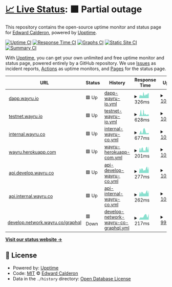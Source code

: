# [📈 Live Status](https://status.wayru.co): <!--live status--> **🟧 Partial outage**

This repository contains the open-source uptime monitor and status page for [Edward Calderon](bancannabis.org), powered by [Upptime](https://github.com/upptime/upptime).

[![Uptime CI](https://github.com/edcalderon/upptime/workflows/Uptime%20CI/badge.svg)](https://github.com/edcalderon/upptime/actions?query=workflow%3A%22Uptime+CI%22)
[![Response Time CI](https://github.com/edcalderon/upptime/workflows/Response%20Time%20CI/badge.svg)](https://github.com/edcalderon/upptime/actions?query=workflow%3A%22Response+Time+CI%22)
[![Graphs CI](https://github.com/edcalderon/upptime/workflows/Graphs%20CI/badge.svg)](https://github.com/edcalderon/upptime/actions?query=workflow%3A%22Graphs+CI%22)
[![Static Site CI](https://github.com/edcalderon/upptime/workflows/Static%20Site%20CI/badge.svg)](https://github.com/edcalderon/upptime/actions?query=workflow%3A%22Static+Site+CI%22)
[![Summary CI](https://github.com/edcalderon/upptime/workflows/Summary%20CI/badge.svg)](https://github.com/edcalderon/upptime/actions?query=workflow%3A%22Summary+CI%22)

With [Upptime](https://upptime.js.org), you can get your own unlimited and free uptime monitor and status page, powered entirely by a GitHub repository. We use [Issues](https://github.com/edcalderon/upptime/issues) as incident reports, [Actions](https://github.com/edcalderon/upptime/actions) as uptime monitors, and [Pages](https://status.wayru.co) for the status page.

<!--start: status pages-->
<!-- This summary is generated by Upptime (https://github.com/upptime/upptime) -->
<!-- Do not edit this manually, your changes will be overwritten -->
<!-- prettier-ignore -->
| URL | Status | History | Response Time | Uptime |
| --- | ------ | ------- | ------------- | ------ |
| <img alt="" src="https://favicons.githubusercontent.com/www.dapp.wayru.io" height="13"> [dapp.wayru.io](https://www.dapp.wayru.io) | 🟩 Up | [dapp-wayru-io.yml](https://github.com/edcalderon/uptime_wayru/commits/HEAD/history/dapp-wayru-io.yml) | <details><summary><img alt="Response time graph" src="./graphs/dapp-wayru-io/response-time-week.png" height="20"> 326ms</summary><br><a href="https://status.wayru.co/history/dapp-wayru-io"><img alt="Response time 326" src="https://img.shields.io/endpoint?url=https%3A%2F%2Fraw.githubusercontent.com%2Fedcalderon%2Fuptime_wayru%2FHEAD%2Fapi%2Fdapp-wayru-io%2Fresponse-time.json"></a><br><a href="https://status.wayru.co/history/dapp-wayru-io"><img alt="24-hour response time 472" src="https://img.shields.io/endpoint?url=https%3A%2F%2Fraw.githubusercontent.com%2Fedcalderon%2Fuptime_wayru%2FHEAD%2Fapi%2Fdapp-wayru-io%2Fresponse-time-day.json"></a><br><a href="https://status.wayru.co/history/dapp-wayru-io"><img alt="7-day response time 326" src="https://img.shields.io/endpoint?url=https%3A%2F%2Fraw.githubusercontent.com%2Fedcalderon%2Fuptime_wayru%2FHEAD%2Fapi%2Fdapp-wayru-io%2Fresponse-time-week.json"></a><br><a href="https://status.wayru.co/history/dapp-wayru-io"><img alt="30-day response time 326" src="https://img.shields.io/endpoint?url=https%3A%2F%2Fraw.githubusercontent.com%2Fedcalderon%2Fuptime_wayru%2FHEAD%2Fapi%2Fdapp-wayru-io%2Fresponse-time-month.json"></a><br><a href="https://status.wayru.co/history/dapp-wayru-io"><img alt="1-year response time 326" src="https://img.shields.io/endpoint?url=https%3A%2F%2Fraw.githubusercontent.com%2Fedcalderon%2Fuptime_wayru%2FHEAD%2Fapi%2Fdapp-wayru-io%2Fresponse-time-year.json"></a></details> | <details><summary><a href="https://status.wayru.co/history/dapp-wayru-io">100.00%</a></summary><a href="https://status.wayru.co/history/dapp-wayru-io"><img alt="All-time uptime 100.00%" src="https://img.shields.io/endpoint?url=https%3A%2F%2Fraw.githubusercontent.com%2Fedcalderon%2Fuptime_wayru%2FHEAD%2Fapi%2Fdapp-wayru-io%2Fuptime.json"></a><br><a href="https://status.wayru.co/history/dapp-wayru-io"><img alt="24-hour uptime 100.00%" src="https://img.shields.io/endpoint?url=https%3A%2F%2Fraw.githubusercontent.com%2Fedcalderon%2Fuptime_wayru%2FHEAD%2Fapi%2Fdapp-wayru-io%2Fuptime-day.json"></a><br><a href="https://status.wayru.co/history/dapp-wayru-io"><img alt="7-day uptime 100.00%" src="https://img.shields.io/endpoint?url=https%3A%2F%2Fraw.githubusercontent.com%2Fedcalderon%2Fuptime_wayru%2FHEAD%2Fapi%2Fdapp-wayru-io%2Fuptime-week.json"></a><br><a href="https://status.wayru.co/history/dapp-wayru-io"><img alt="30-day uptime 100.00%" src="https://img.shields.io/endpoint?url=https%3A%2F%2Fraw.githubusercontent.com%2Fedcalderon%2Fuptime_wayru%2FHEAD%2Fapi%2Fdapp-wayru-io%2Fuptime-month.json"></a><br><a href="https://status.wayru.co/history/dapp-wayru-io"><img alt="1-year uptime 100.00%" src="https://img.shields.io/endpoint?url=https%3A%2F%2Fraw.githubusercontent.com%2Fedcalderon%2Fuptime_wayru%2FHEAD%2Fapi%2Fdapp-wayru-io%2Fuptime-year.json"></a></details>
| <img alt="" src="https://favicons.githubusercontent.com/www.testnet.wayru.io" height="13"> [testnet.wayru.io](https://www.testnet.wayru.io) | 🟩 Up | [testnet-wayru-io.yml](https://github.com/edcalderon/uptime_wayru/commits/HEAD/history/testnet-wayru-io.yml) | <details><summary><img alt="Response time graph" src="./graphs/testnet-wayru-io/response-time-week.png" height="20"> 628ms</summary><br><a href="https://status.wayru.co/history/testnet-wayru-io"><img alt="Response time 628" src="https://img.shields.io/endpoint?url=https%3A%2F%2Fraw.githubusercontent.com%2Fedcalderon%2Fuptime_wayru%2FHEAD%2Fapi%2Ftestnet-wayru-io%2Fresponse-time.json"></a><br><a href="https://status.wayru.co/history/testnet-wayru-io"><img alt="24-hour response time 401" src="https://img.shields.io/endpoint?url=https%3A%2F%2Fraw.githubusercontent.com%2Fedcalderon%2Fuptime_wayru%2FHEAD%2Fapi%2Ftestnet-wayru-io%2Fresponse-time-day.json"></a><br><a href="https://status.wayru.co/history/testnet-wayru-io"><img alt="7-day response time 628" src="https://img.shields.io/endpoint?url=https%3A%2F%2Fraw.githubusercontent.com%2Fedcalderon%2Fuptime_wayru%2FHEAD%2Fapi%2Ftestnet-wayru-io%2Fresponse-time-week.json"></a><br><a href="https://status.wayru.co/history/testnet-wayru-io"><img alt="30-day response time 628" src="https://img.shields.io/endpoint?url=https%3A%2F%2Fraw.githubusercontent.com%2Fedcalderon%2Fuptime_wayru%2FHEAD%2Fapi%2Ftestnet-wayru-io%2Fresponse-time-month.json"></a><br><a href="https://status.wayru.co/history/testnet-wayru-io"><img alt="1-year response time 628" src="https://img.shields.io/endpoint?url=https%3A%2F%2Fraw.githubusercontent.com%2Fedcalderon%2Fuptime_wayru%2FHEAD%2Fapi%2Ftestnet-wayru-io%2Fresponse-time-year.json"></a></details> | <details><summary><a href="https://status.wayru.co/history/testnet-wayru-io">100.00%</a></summary><a href="https://status.wayru.co/history/testnet-wayru-io"><img alt="All-time uptime 100.00%" src="https://img.shields.io/endpoint?url=https%3A%2F%2Fraw.githubusercontent.com%2Fedcalderon%2Fuptime_wayru%2FHEAD%2Fapi%2Ftestnet-wayru-io%2Fuptime.json"></a><br><a href="https://status.wayru.co/history/testnet-wayru-io"><img alt="24-hour uptime 100.00%" src="https://img.shields.io/endpoint?url=https%3A%2F%2Fraw.githubusercontent.com%2Fedcalderon%2Fuptime_wayru%2FHEAD%2Fapi%2Ftestnet-wayru-io%2Fuptime-day.json"></a><br><a href="https://status.wayru.co/history/testnet-wayru-io"><img alt="7-day uptime 100.00%" src="https://img.shields.io/endpoint?url=https%3A%2F%2Fraw.githubusercontent.com%2Fedcalderon%2Fuptime_wayru%2FHEAD%2Fapi%2Ftestnet-wayru-io%2Fuptime-week.json"></a><br><a href="https://status.wayru.co/history/testnet-wayru-io"><img alt="30-day uptime 100.00%" src="https://img.shields.io/endpoint?url=https%3A%2F%2Fraw.githubusercontent.com%2Fedcalderon%2Fuptime_wayru%2FHEAD%2Fapi%2Ftestnet-wayru-io%2Fuptime-month.json"></a><br><a href="https://status.wayru.co/history/testnet-wayru-io"><img alt="1-year uptime 100.00%" src="https://img.shields.io/endpoint?url=https%3A%2F%2Fraw.githubusercontent.com%2Fedcalderon%2Fuptime_wayru%2FHEAD%2Fapi%2Ftestnet-wayru-io%2Fuptime-year.json"></a></details>
| <img alt="" src="https://favicons.githubusercontent.com/www.internal.wayru.co" height="13"> [internal.wayru.co](https://www.internal.wayru.co) | 🟩 Up | [internal-wayru-co.yml](https://github.com/edcalderon/uptime_wayru/commits/HEAD/history/internal-wayru-co.yml) | <details><summary><img alt="Response time graph" src="./graphs/internal-wayru-co/response-time-week.png" height="20"> 677ms</summary><br><a href="https://status.wayru.co/history/internal-wayru-co"><img alt="Response time 677" src="https://img.shields.io/endpoint?url=https%3A%2F%2Fraw.githubusercontent.com%2Fedcalderon%2Fuptime_wayru%2FHEAD%2Fapi%2Finternal-wayru-co%2Fresponse-time.json"></a><br><a href="https://status.wayru.co/history/internal-wayru-co"><img alt="24-hour response time 340" src="https://img.shields.io/endpoint?url=https%3A%2F%2Fraw.githubusercontent.com%2Fedcalderon%2Fuptime_wayru%2FHEAD%2Fapi%2Finternal-wayru-co%2Fresponse-time-day.json"></a><br><a href="https://status.wayru.co/history/internal-wayru-co"><img alt="7-day response time 677" src="https://img.shields.io/endpoint?url=https%3A%2F%2Fraw.githubusercontent.com%2Fedcalderon%2Fuptime_wayru%2FHEAD%2Fapi%2Finternal-wayru-co%2Fresponse-time-week.json"></a><br><a href="https://status.wayru.co/history/internal-wayru-co"><img alt="30-day response time 677" src="https://img.shields.io/endpoint?url=https%3A%2F%2Fraw.githubusercontent.com%2Fedcalderon%2Fuptime_wayru%2FHEAD%2Fapi%2Finternal-wayru-co%2Fresponse-time-month.json"></a><br><a href="https://status.wayru.co/history/internal-wayru-co"><img alt="1-year response time 677" src="https://img.shields.io/endpoint?url=https%3A%2F%2Fraw.githubusercontent.com%2Fedcalderon%2Fuptime_wayru%2FHEAD%2Fapi%2Finternal-wayru-co%2Fresponse-time-year.json"></a></details> | <details><summary><a href="https://status.wayru.co/history/internal-wayru-co">100.00%</a></summary><a href="https://status.wayru.co/history/internal-wayru-co"><img alt="All-time uptime 100.00%" src="https://img.shields.io/endpoint?url=https%3A%2F%2Fraw.githubusercontent.com%2Fedcalderon%2Fuptime_wayru%2FHEAD%2Fapi%2Finternal-wayru-co%2Fuptime.json"></a><br><a href="https://status.wayru.co/history/internal-wayru-co"><img alt="24-hour uptime 100.00%" src="https://img.shields.io/endpoint?url=https%3A%2F%2Fraw.githubusercontent.com%2Fedcalderon%2Fuptime_wayru%2FHEAD%2Fapi%2Finternal-wayru-co%2Fuptime-day.json"></a><br><a href="https://status.wayru.co/history/internal-wayru-co"><img alt="7-day uptime 100.00%" src="https://img.shields.io/endpoint?url=https%3A%2F%2Fraw.githubusercontent.com%2Fedcalderon%2Fuptime_wayru%2FHEAD%2Fapi%2Finternal-wayru-co%2Fuptime-week.json"></a><br><a href="https://status.wayru.co/history/internal-wayru-co"><img alt="30-day uptime 100.00%" src="https://img.shields.io/endpoint?url=https%3A%2F%2Fraw.githubusercontent.com%2Fedcalderon%2Fuptime_wayru%2FHEAD%2Fapi%2Finternal-wayru-co%2Fuptime-month.json"></a><br><a href="https://status.wayru.co/history/internal-wayru-co"><img alt="1-year uptime 100.00%" src="https://img.shields.io/endpoint?url=https%3A%2F%2Fraw.githubusercontent.com%2Fedcalderon%2Fuptime_wayru%2FHEAD%2Fapi%2Finternal-wayru-co%2Fuptime-year.json"></a></details>
| <img alt="" src="https://favicons.githubusercontent.com/wayru.herokuapp.com" height="13"> [wayru.herokuapp.com](https://wayru.herokuapp.com) | 🟩 Up | [wayru-herokuapp-com.yml](https://github.com/edcalderon/uptime_wayru/commits/HEAD/history/wayru-herokuapp-com.yml) | <details><summary><img alt="Response time graph" src="./graphs/wayru-herokuapp-com/response-time-week.png" height="20"> 201ms</summary><br><a href="https://status.wayru.co/history/wayru-herokuapp-com"><img alt="Response time 201" src="https://img.shields.io/endpoint?url=https%3A%2F%2Fraw.githubusercontent.com%2Fedcalderon%2Fuptime_wayru%2FHEAD%2Fapi%2Fwayru-herokuapp-com%2Fresponse-time.json"></a><br><a href="https://status.wayru.co/history/wayru-herokuapp-com"><img alt="24-hour response time 353" src="https://img.shields.io/endpoint?url=https%3A%2F%2Fraw.githubusercontent.com%2Fedcalderon%2Fuptime_wayru%2FHEAD%2Fapi%2Fwayru-herokuapp-com%2Fresponse-time-day.json"></a><br><a href="https://status.wayru.co/history/wayru-herokuapp-com"><img alt="7-day response time 201" src="https://img.shields.io/endpoint?url=https%3A%2F%2Fraw.githubusercontent.com%2Fedcalderon%2Fuptime_wayru%2FHEAD%2Fapi%2Fwayru-herokuapp-com%2Fresponse-time-week.json"></a><br><a href="https://status.wayru.co/history/wayru-herokuapp-com"><img alt="30-day response time 201" src="https://img.shields.io/endpoint?url=https%3A%2F%2Fraw.githubusercontent.com%2Fedcalderon%2Fuptime_wayru%2FHEAD%2Fapi%2Fwayru-herokuapp-com%2Fresponse-time-month.json"></a><br><a href="https://status.wayru.co/history/wayru-herokuapp-com"><img alt="1-year response time 201" src="https://img.shields.io/endpoint?url=https%3A%2F%2Fraw.githubusercontent.com%2Fedcalderon%2Fuptime_wayru%2FHEAD%2Fapi%2Fwayru-herokuapp-com%2Fresponse-time-year.json"></a></details> | <details><summary><a href="https://status.wayru.co/history/wayru-herokuapp-com">100.00%</a></summary><a href="https://status.wayru.co/history/wayru-herokuapp-com"><img alt="All-time uptime 100.00%" src="https://img.shields.io/endpoint?url=https%3A%2F%2Fraw.githubusercontent.com%2Fedcalderon%2Fuptime_wayru%2FHEAD%2Fapi%2Fwayru-herokuapp-com%2Fuptime.json"></a><br><a href="https://status.wayru.co/history/wayru-herokuapp-com"><img alt="24-hour uptime 100.00%" src="https://img.shields.io/endpoint?url=https%3A%2F%2Fraw.githubusercontent.com%2Fedcalderon%2Fuptime_wayru%2FHEAD%2Fapi%2Fwayru-herokuapp-com%2Fuptime-day.json"></a><br><a href="https://status.wayru.co/history/wayru-herokuapp-com"><img alt="7-day uptime 100.00%" src="https://img.shields.io/endpoint?url=https%3A%2F%2Fraw.githubusercontent.com%2Fedcalderon%2Fuptime_wayru%2FHEAD%2Fapi%2Fwayru-herokuapp-com%2Fuptime-week.json"></a><br><a href="https://status.wayru.co/history/wayru-herokuapp-com"><img alt="30-day uptime 100.00%" src="https://img.shields.io/endpoint?url=https%3A%2F%2Fraw.githubusercontent.com%2Fedcalderon%2Fuptime_wayru%2FHEAD%2Fapi%2Fwayru-herokuapp-com%2Fuptime-month.json"></a><br><a href="https://status.wayru.co/history/wayru-herokuapp-com"><img alt="1-year uptime 100.00%" src="https://img.shields.io/endpoint?url=https%3A%2F%2Fraw.githubusercontent.com%2Fedcalderon%2Fuptime_wayru%2FHEAD%2Fapi%2Fwayru-herokuapp-com%2Fuptime-year.json"></a></details>
| <img alt="" src="https://favicons.githubusercontent.com/api.develop.wayru.co" height="13"> [api.develop.wayru.co](https://api.develop.wayru.co) | 🟩 Up | [api-develop-wayru-co.yml](https://github.com/edcalderon/uptime_wayru/commits/HEAD/history/api-develop-wayru-co.yml) | <details><summary><img alt="Response time graph" src="./graphs/api-develop-wayru-co/response-time-week.png" height="20"> 277ms</summary><br><a href="https://status.wayru.co/history/api-develop-wayru-co"><img alt="Response time 277" src="https://img.shields.io/endpoint?url=https%3A%2F%2Fraw.githubusercontent.com%2Fedcalderon%2Fuptime_wayru%2FHEAD%2Fapi%2Fapi-develop-wayru-co%2Fresponse-time.json"></a><br><a href="https://status.wayru.co/history/api-develop-wayru-co"><img alt="24-hour response time 425" src="https://img.shields.io/endpoint?url=https%3A%2F%2Fraw.githubusercontent.com%2Fedcalderon%2Fuptime_wayru%2FHEAD%2Fapi%2Fapi-develop-wayru-co%2Fresponse-time-day.json"></a><br><a href="https://status.wayru.co/history/api-develop-wayru-co"><img alt="7-day response time 277" src="https://img.shields.io/endpoint?url=https%3A%2F%2Fraw.githubusercontent.com%2Fedcalderon%2Fuptime_wayru%2FHEAD%2Fapi%2Fapi-develop-wayru-co%2Fresponse-time-week.json"></a><br><a href="https://status.wayru.co/history/api-develop-wayru-co"><img alt="30-day response time 277" src="https://img.shields.io/endpoint?url=https%3A%2F%2Fraw.githubusercontent.com%2Fedcalderon%2Fuptime_wayru%2FHEAD%2Fapi%2Fapi-develop-wayru-co%2Fresponse-time-month.json"></a><br><a href="https://status.wayru.co/history/api-develop-wayru-co"><img alt="1-year response time 277" src="https://img.shields.io/endpoint?url=https%3A%2F%2Fraw.githubusercontent.com%2Fedcalderon%2Fuptime_wayru%2FHEAD%2Fapi%2Fapi-develop-wayru-co%2Fresponse-time-year.json"></a></details> | <details><summary><a href="https://status.wayru.co/history/api-develop-wayru-co">100.00%</a></summary><a href="https://status.wayru.co/history/api-develop-wayru-co"><img alt="All-time uptime 100.00%" src="https://img.shields.io/endpoint?url=https%3A%2F%2Fraw.githubusercontent.com%2Fedcalderon%2Fuptime_wayru%2FHEAD%2Fapi%2Fapi-develop-wayru-co%2Fuptime.json"></a><br><a href="https://status.wayru.co/history/api-develop-wayru-co"><img alt="24-hour uptime 100.00%" src="https://img.shields.io/endpoint?url=https%3A%2F%2Fraw.githubusercontent.com%2Fedcalderon%2Fuptime_wayru%2FHEAD%2Fapi%2Fapi-develop-wayru-co%2Fuptime-day.json"></a><br><a href="https://status.wayru.co/history/api-develop-wayru-co"><img alt="7-day uptime 100.00%" src="https://img.shields.io/endpoint?url=https%3A%2F%2Fraw.githubusercontent.com%2Fedcalderon%2Fuptime_wayru%2FHEAD%2Fapi%2Fapi-develop-wayru-co%2Fuptime-week.json"></a><br><a href="https://status.wayru.co/history/api-develop-wayru-co"><img alt="30-day uptime 100.00%" src="https://img.shields.io/endpoint?url=https%3A%2F%2Fraw.githubusercontent.com%2Fedcalderon%2Fuptime_wayru%2FHEAD%2Fapi%2Fapi-develop-wayru-co%2Fuptime-month.json"></a><br><a href="https://status.wayru.co/history/api-develop-wayru-co"><img alt="1-year uptime 100.00%" src="https://img.shields.io/endpoint?url=https%3A%2F%2Fraw.githubusercontent.com%2Fedcalderon%2Fuptime_wayru%2FHEAD%2Fapi%2Fapi-develop-wayru-co%2Fuptime-year.json"></a></details>
| <img alt="" src="https://favicons.githubusercontent.com/api.internal.wayru.co" height="13"> [api.internal.wayru.co](https://api.internal.wayru.co) | 🟩 Up | [api-internal-wayru-co.yml](https://github.com/edcalderon/uptime_wayru/commits/HEAD/history/api-internal-wayru-co.yml) | <details><summary><img alt="Response time graph" src="./graphs/api-internal-wayru-co/response-time-week.png" height="20"> 262ms</summary><br><a href="https://status.wayru.co/history/api-internal-wayru-co"><img alt="Response time 262" src="https://img.shields.io/endpoint?url=https%3A%2F%2Fraw.githubusercontent.com%2Fedcalderon%2Fuptime_wayru%2FHEAD%2Fapi%2Fapi-internal-wayru-co%2Fresponse-time.json"></a><br><a href="https://status.wayru.co/history/api-internal-wayru-co"><img alt="24-hour response time 398" src="https://img.shields.io/endpoint?url=https%3A%2F%2Fraw.githubusercontent.com%2Fedcalderon%2Fuptime_wayru%2FHEAD%2Fapi%2Fapi-internal-wayru-co%2Fresponse-time-day.json"></a><br><a href="https://status.wayru.co/history/api-internal-wayru-co"><img alt="7-day response time 262" src="https://img.shields.io/endpoint?url=https%3A%2F%2Fraw.githubusercontent.com%2Fedcalderon%2Fuptime_wayru%2FHEAD%2Fapi%2Fapi-internal-wayru-co%2Fresponse-time-week.json"></a><br><a href="https://status.wayru.co/history/api-internal-wayru-co"><img alt="30-day response time 262" src="https://img.shields.io/endpoint?url=https%3A%2F%2Fraw.githubusercontent.com%2Fedcalderon%2Fuptime_wayru%2FHEAD%2Fapi%2Fapi-internal-wayru-co%2Fresponse-time-month.json"></a><br><a href="https://status.wayru.co/history/api-internal-wayru-co"><img alt="1-year response time 262" src="https://img.shields.io/endpoint?url=https%3A%2F%2Fraw.githubusercontent.com%2Fedcalderon%2Fuptime_wayru%2FHEAD%2Fapi%2Fapi-internal-wayru-co%2Fresponse-time-year.json"></a></details> | <details><summary><a href="https://status.wayru.co/history/api-internal-wayru-co">100.00%</a></summary><a href="https://status.wayru.co/history/api-internal-wayru-co"><img alt="All-time uptime 100.00%" src="https://img.shields.io/endpoint?url=https%3A%2F%2Fraw.githubusercontent.com%2Fedcalderon%2Fuptime_wayru%2FHEAD%2Fapi%2Fapi-internal-wayru-co%2Fuptime.json"></a><br><a href="https://status.wayru.co/history/api-internal-wayru-co"><img alt="24-hour uptime 100.00%" src="https://img.shields.io/endpoint?url=https%3A%2F%2Fraw.githubusercontent.com%2Fedcalderon%2Fuptime_wayru%2FHEAD%2Fapi%2Fapi-internal-wayru-co%2Fuptime-day.json"></a><br><a href="https://status.wayru.co/history/api-internal-wayru-co"><img alt="7-day uptime 100.00%" src="https://img.shields.io/endpoint?url=https%3A%2F%2Fraw.githubusercontent.com%2Fedcalderon%2Fuptime_wayru%2FHEAD%2Fapi%2Fapi-internal-wayru-co%2Fuptime-week.json"></a><br><a href="https://status.wayru.co/history/api-internal-wayru-co"><img alt="30-day uptime 100.00%" src="https://img.shields.io/endpoint?url=https%3A%2F%2Fraw.githubusercontent.com%2Fedcalderon%2Fuptime_wayru%2FHEAD%2Fapi%2Fapi-internal-wayru-co%2Fuptime-month.json"></a><br><a href="https://status.wayru.co/history/api-internal-wayru-co"><img alt="1-year uptime 100.00%" src="https://img.shields.io/endpoint?url=https%3A%2F%2Fraw.githubusercontent.com%2Fedcalderon%2Fuptime_wayru%2FHEAD%2Fapi%2Fapi-internal-wayru-co%2Fuptime-year.json"></a></details>
| <img alt="" src="https://favicons.githubusercontent.com/develop.network.wayru.co" height="13"> [develop.network.wayru.co/graphql](https://develop.network.wayru.co/health) | 🟥 Down | [develop-network-wayru-co-graphql.yml](https://github.com/edcalderon/uptime_wayru/commits/HEAD/history/develop-network-wayru-co-graphql.yml) | <details><summary><img alt="Response time graph" src="./graphs/develop-network-wayru-co-graphql/response-time-week.png" height="20"> 217ms</summary><br><a href="https://status.wayru.co/history/develop-network-wayru-co-graphql"><img alt="Response time 217" src="https://img.shields.io/endpoint?url=https%3A%2F%2Fraw.githubusercontent.com%2Fedcalderon%2Fuptime_wayru%2FHEAD%2Fapi%2Fdevelop-network-wayru-co-graphql%2Fresponse-time.json"></a><br><a href="https://status.wayru.co/history/develop-network-wayru-co-graphql"><img alt="24-hour response time 354" src="https://img.shields.io/endpoint?url=https%3A%2F%2Fraw.githubusercontent.com%2Fedcalderon%2Fuptime_wayru%2FHEAD%2Fapi%2Fdevelop-network-wayru-co-graphql%2Fresponse-time-day.json"></a><br><a href="https://status.wayru.co/history/develop-network-wayru-co-graphql"><img alt="7-day response time 217" src="https://img.shields.io/endpoint?url=https%3A%2F%2Fraw.githubusercontent.com%2Fedcalderon%2Fuptime_wayru%2FHEAD%2Fapi%2Fdevelop-network-wayru-co-graphql%2Fresponse-time-week.json"></a><br><a href="https://status.wayru.co/history/develop-network-wayru-co-graphql"><img alt="30-day response time 217" src="https://img.shields.io/endpoint?url=https%3A%2F%2Fraw.githubusercontent.com%2Fedcalderon%2Fuptime_wayru%2FHEAD%2Fapi%2Fdevelop-network-wayru-co-graphql%2Fresponse-time-month.json"></a><br><a href="https://status.wayru.co/history/develop-network-wayru-co-graphql"><img alt="1-year response time 217" src="https://img.shields.io/endpoint?url=https%3A%2F%2Fraw.githubusercontent.com%2Fedcalderon%2Fuptime_wayru%2FHEAD%2Fapi%2Fdevelop-network-wayru-co-graphql%2Fresponse-time-year.json"></a></details> | <details><summary><a href="https://status.wayru.co/history/develop-network-wayru-co-graphql">99.90%</a></summary><a href="https://status.wayru.co/history/develop-network-wayru-co-graphql"><img alt="All-time uptime 99.90%" src="https://img.shields.io/endpoint?url=https%3A%2F%2Fraw.githubusercontent.com%2Fedcalderon%2Fuptime_wayru%2FHEAD%2Fapi%2Fdevelop-network-wayru-co-graphql%2Fuptime.json"></a><br><a href="https://status.wayru.co/history/develop-network-wayru-co-graphql"><img alt="24-hour uptime 100.00%" src="https://img.shields.io/endpoint?url=https%3A%2F%2Fraw.githubusercontent.com%2Fedcalderon%2Fuptime_wayru%2FHEAD%2Fapi%2Fdevelop-network-wayru-co-graphql%2Fuptime-day.json"></a><br><a href="https://status.wayru.co/history/develop-network-wayru-co-graphql"><img alt="7-day uptime 99.90%" src="https://img.shields.io/endpoint?url=https%3A%2F%2Fraw.githubusercontent.com%2Fedcalderon%2Fuptime_wayru%2FHEAD%2Fapi%2Fdevelop-network-wayru-co-graphql%2Fuptime-week.json"></a><br><a href="https://status.wayru.co/history/develop-network-wayru-co-graphql"><img alt="30-day uptime 99.90%" src="https://img.shields.io/endpoint?url=https%3A%2F%2Fraw.githubusercontent.com%2Fedcalderon%2Fuptime_wayru%2FHEAD%2Fapi%2Fdevelop-network-wayru-co-graphql%2Fuptime-month.json"></a><br><a href="https://status.wayru.co/history/develop-network-wayru-co-graphql"><img alt="1-year uptime 99.90%" src="https://img.shields.io/endpoint?url=https%3A%2F%2Fraw.githubusercontent.com%2Fedcalderon%2Fuptime_wayru%2FHEAD%2Fapi%2Fdevelop-network-wayru-co-graphql%2Fuptime-year.json"></a></details>

<!--end: status pages-->

[**Visit our status website →**](https://status.wayru.co)

## 📄 License

- Powered by: [Upptime](https://github.com/upptime/upptime)
- Code: [MIT](./LICENSE) © [Edward Calderon](bancannabis.org)
- Data in the `./history` directory: [Open Database License](https://opendatacommons.org/licenses/odbl/1-0/)
